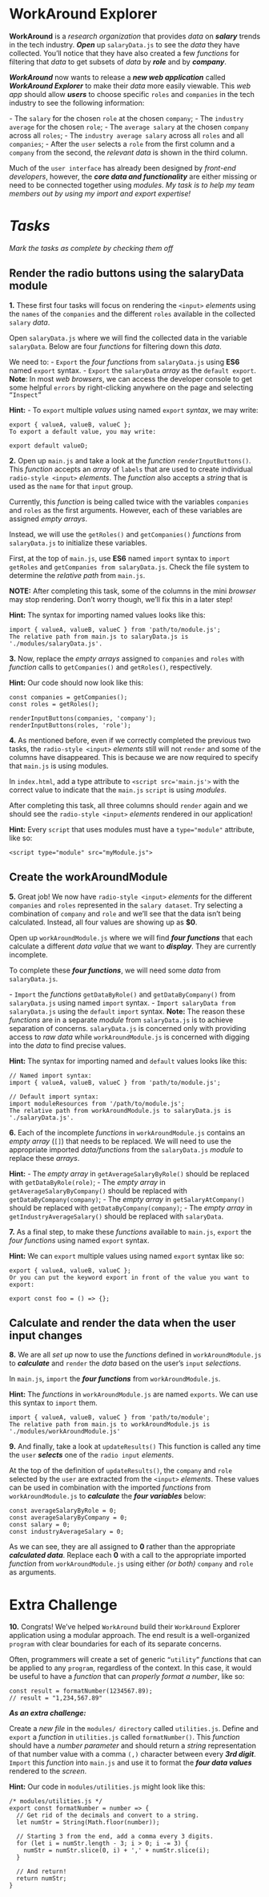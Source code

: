 # **WorkAround Explorer**
**WorkAround** is a _research organization_ that provides _data_ on ***salary*** trends in the tech industry. ***Open*** up `salaryData.js` to see the _data_ they have collected. You’ll notice that they have also created a few _functions_ for filtering that _data_ to get subsets of _data_ by ***role*** and by ***company***.

***WorkAround*** now wants to release a ***new web application*** called ***WorkAround Explorer*** to make their _data_ more easily viewable. This _web app_ should allow ***users*** to choose specific `roles` and `companies` in the tech industry to see the following information:

_-_ The `salary` for the chosen `role` at the chosen `company`;
_-_ The `industry average` for the chosen `role`;
_-_ The `average salary` at the chosen `company` across all `roles`;
_-_ The `industry average salary` across all `roles` and all `companies`;
_-_ After the `user` selects a `role` from the first column and a `company` from the  second, the _relevant data_ is shown in the third column.

Much of the `user interface` has already been designed by _front-end developers_, however, the ***core data and functionality*** are either missing or need to be connected together using _modules_. 
_My task is to help my team members out by using my import and export expertise!_

# ***Tasks***
_Mark the tasks as complete by checking them off_
## **Render the radio buttons using the salaryData module**

**1.** These first four tasks will focus on rendering the `<input>` _elements_ using the `names` of the `companies` and the different `roles` available in the collected `salary` _data_.

Open `salaryData.js` where we will find the collected data in the variable `salaryData`. Below are four _functions_ for filtering down this _data_.

We need to:
_-_ `Export` the _four functions_ from `salaryData.js` using **ES6** named `export` syntax.
_-_ `Export` the `salaryData` _array_ as the `default export`.
**Note**: In most _web browsers_, we can access the developer console to get some helpful `errors` by right-clicking anywhere on the page and selecting `“Inspect”`

**Hint:**
_-_ To `export` multiple _values_ using named `export` _syntax_, we may write:
```
export { valueA, valueB, valueC };
To export a default value, you may write:

export default valueD;
```

**2.** Open up `main.js` and take a look at the _function_ `renderInputButtons()`. This _function_ accepts an _array_ of `labels` that are used to create individual `radio-style <input>` _elements_. The _function_ also accepts a _string_ that is used as the `name` for that `input` group.

Currently, this _function_ is being called twice with the variables `companies` and `roles` as the first arguments. However, each of these variables are assigned _empty arrays_.

Instead, we will use the `getRoles()` and `getCompanies()` _functions_ from `salaryData.js` to initialize these variables.

First, at the top of `main.js`, use **ES6** named `import` syntax to `import getRoles` and `getCompanies from salaryData.js`. Check the file system to determine the _relative path_ from `main.js`.

**NOTE:** After completing this task, some of the columns in the mini _browser_ may stop rendering. Don’t worry though, we’ll fix this in a later step!

**Hint:** The syntax for importing named values looks like this:
```
import { valueA, valueB, valueC } from 'path/to/module.js';
The relative path from main.js to salaryData.js is './modules/salaryData.js'.
```

**3.** Now, replace the _empty arrays_ assigned to `companies` and `roles` with _function_ calls to `getCompanies()` and `getRoles()`, respectively.

**Hint:**
Our code should now look like this:
```
const companies = getCompanies();
const roles = getRoles();
 
renderInputButtons(companies, 'company');
renderInputButtons(roles, 'role');
```

**4.** As mentioned before, even if we correctly completed the previous two tasks, the `radio-style <input>` _elements_ still will not `render` and some of the columns have disappeared. This is because we are now required to specify that `main.js` is using modules.

In `index.html`, add a type attribute to `<script src='main.js'>` with the correct value to indicate that the `main.js` `script` is using _modules_.

After completing this task, all three columns should `render` again and we should see the `radio-style <input>` _elements_ rendered in our application!

**Hint:**
Every `script` that uses modules must have a `type="module"` attribute, like so:
```
<script type="module" src="myModule.js">
```

## **Create the workAroundModule**

**5.** Great job! We now have `radio-style <input>` _elements_ for the different `companies` and `roles` represented in the `salary dataset`. Try selecting a combination of `company` and `role` and we’ll see that the data isn’t being calculated. Instead, all four values are showing up as **$0**.

Open up `workAroundModule.js` where we will find ***four functions*** that each calculate a different _data value_ that we want to ***display***. They are currently incomplete.

To complete these ***four functions***, we will need some _data_ from `salaryData.js`.

_-_ `Import` the _functions_ `getDataByRole()` and `getDataByCompany()` from `salaryData.js` using named `import` syntax.
_-_ `Import salaryData from salaryData.js` using the `default` `import` syntax.
**Note:** The reason these _functions_ are in a separate _module_ from `salaryData.js` is to achieve separation of concerns. `salaryData.js` is concerned only with providing access to _raw data_ while `workAroundModule.js` is concerned with digging into the _data_ to find precise values.

**Hint:** The syntax for importing named and `default` values looks like this:
```
// Named import syntax:
import { valueA, valueB, valueC } from 'path/to/module.js';
 
// Default import syntax:
import moduleResources from '/path/to/module.js';
The relative path from workAroundModule.js to salaryData.js is './salaryData.js'.
```

**6.** Each of the incomplete _functions_ in `workAroundModule.js` contains an _empty array_ (`[]`) that needs to be replaced. We will need to use the appropriate imported _data/functions_ from the `salaryData.js` _module_ to replace these _arrays_.

**Hint:**
_-_ The _empty array_ in `getAverageSalaryByRole()` should be replaced with `getDataByRole(role)`;
_-_ The _empty array_ in `getAverageSalaryByCompany()` should be replaced with `getDataByCompany(company)`;
_-_ The _empty array_ in `getSalaryAtCompany()` should be replaced with `getDataByCompany(company)`;
_-_ The _empty array_ in `getIndustryAverageSalary()` should be replaced with `salaryData`.

**7.** As a final step, to make these _functions_ available to `main.js`, `export` the _four functions_ using named `export` syntax.

**Hint:** We can `export` multiple values using named `export` syntax like so:
```
export { valueA, valueB, valueC };
Or you can put the keyword export in front of the value you want to export:

export const foo = () => {};
```

## **Calculate and render the data when the user input changes**

**8.** We are all _set up_ now to use the _functions_ defined in `workAroundModule.js` to ***calculate*** and `render` the _data_ based on the user’s `input` _selections_.

In `main.js`, `import` the ***four functions*** from `workAroundModule.js`.

**Hint:**
The _functions_ in `workAroundModule.js` are named `exports`. We can use this syntax to `import` them.
```
import { valueA, valueB, valueC } from 'path/to/module';
The relative path from main.js to workAroundModule.js is './modules/workAroundModule.js'
```

**9.** And finally, take a look at `updateResults()` This function is called any time the `user` ***selects*** one of the `radio input` _elements_.

At the top of the definition of `updateResults()`, the `company` and `role` selected by the `user` are extracted from the `<input>` _elements_. These values can be used in combination with the imported _functions_ from `workAroundModule.js` to ***calculate*** the ***four variables*** below:
```
const averageSalaryByRole = 0;
const averageSalaryByCompany = 0;
const salary = 0;
const industryAverageSalary = 0;
```
As we can see, they are all assigned to **0** rather than the appropriate ***calculated data***. Replace each **0** with a call to the appropriate imported _function_ from `workAroundModule.js` using either _(or both)_ `company` and `role` as arguments.

# **Extra Challenge**

**10.** Congrats! We’ve helped `WorkAround` build their `WorkAround` Explorer application using a modular approach. The end result is a well-organized `program` with clear boundaries for each of its separate concerns.

Often, programmers will create a set of generic `“utility”` _functions_ that can be applied to any `program`, regardless of the context. In this case, it would be useful to have a _function_ that can _properly format a number_, like so:
```
const result = formatNumber(1234567.89);
// result = "1,234,567.89"
```

***As an extra challenge:***

Create a _new file_ in the `modules/ directory` called `utilities.js`.
Define and `export` a _function_ in `utilities.js` called `formatNumber()`. This _function_ should have a _number parameter_ and should return a _string_ representation of that number value with a comma `(,)` character between every ***3rd digit***.
`Import` this _function_ into `main.js` and use it to format the ***four data values*** rendered to the _screen_.

**Hint:** Our code in `modules/utilities.js` might look like this:
```
/* modules/utilities.js */
export const formatNumber = number => {
  // Get rid of the decimals and convert to a string.
  let numStr = String(Math.floor(number));
 
  // Starting 3 from the end, add a comma every 3 digits.
  for (let i = numStr.length - 3; i > 0; i -= 3) {
    numStr = numStr.slice(0, i) + ',' + numStr.slice(i);
  }
 
  // And return!
  return numStr;
}
```